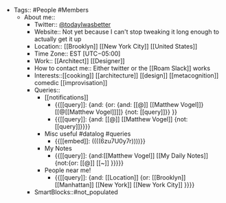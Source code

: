 - Tags:: #People #Members
    - About me::
        - Twitter:: [@todayIwasbetter](https://twitter.com/todayIwasbetter)
        - Website:: Not yet because I can't stop tweaking it long enough to actually get it up
        - Location:: [[Brooklyn]] [[New York City]] [[United States]]
        - Time Zone:: EST [UTC−05:00]
        - Work:: [[Architect]] [[Designer]]
        - How to contact me:: Either twitter or the [[Roam Slack]] works 
        - Interests::[[cooking]] [[architecture]] [[design]] [[metacognition]] comedic [[improvisation]] 
        - Queries::
            - [[notifications]]
                - {{[[query]]: {and: {or: {and: [[@]] [[Matthew Vogel]]} [[@[[Matthew Vogel]]]]} {not: [[query]]}} }}
                - {{[[query]]: {and: [[@]] [[Matthew Vogel]] {not: [[query]]}}}}
            - Misc useful #datalog #queries
                - {{[[embed]]: ((((6zu7U0y7r))))}}
            - My Notes
                - {{[[query]]: {and:[[Matthew Vogel]] [[My Daily Notes]] {not:{or: [[@]] [[~]] }}}}}
            - People near me!
                - {{[[query]]: {and: [[Location]] {or: [[Brooklyn]] [[Manhattan]] [[New York]] [[New York City]] }}}}
        - SmartBlocks::#not_populated
